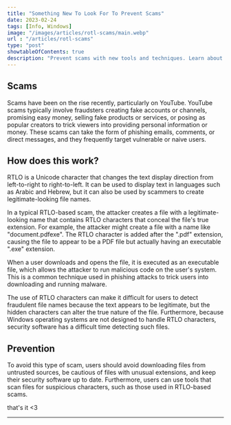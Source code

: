 ```yaml
---
title: "Something New To Look For To Prevent Scams"
date: 2023-02-24
tags: [Info, Windows]
image: "/images/articles/rotl-scams/main.webp"
url : "/articles/rotl-scams"
type: "post"
showtableOfContents: true
description: "Prevent scams with new tools and techniques. Learn about the latest approaches and how to protect yourself. Read our article."
---
```


## Scams 
Scams have been on the rise recently, particularly on YouTube. YouTube scams typically involve fraudsters creating fake accounts or channels, promising easy money, selling fake products or services, or posing as popular creators to trick viewers into providing personal information or money. These scams can take the form of phishing emails, comments, or direct messages, and they frequently target vulnerable or naive users.

## How does this work? 
RTLO is a Unicode character that changes the text display direction from left-to-right to right-to-left. It can be used to display text in languages such as Arabic and Hebrew, but it can also be used by scammers to create legitimate-looking file names.

In a typical RTLO-based scam, the attacker creates a file with a legitimate-looking name that contains RTLO characters that conceal the file's true extension. For example, the attacker might create a file with a name like "document.pdfexe". The RTLO character is added after the ".pdf" extension, causing the file to appear to be a PDF file but actually having an executable ".exe" extension.

When a user downloads and opens the file, it is executed as an executable file, which allows the attacker to run malicious code on the user's system. This is a common technique used in phishing attacks to trick users into downloading and running malware.

The use of RTLO characters can make it difficult for users to detect fraudulent file names because the text appears to be legitimate, but the hidden characters can alter the true nature of the file. Furthermore, because Windows operating systems are not designed to handle RTLO characters, security software has a difficult time detecting such files.

## Prevention 
To avoid this type of scam, users should avoid downloading files from untrusted sources, be cautious of files with unusual extensions, and keep their security software up to date. Furthermore, users can use tools that scan files for suspicious characters, such as those used in RTLO-based scams.

that's it <3

---

  